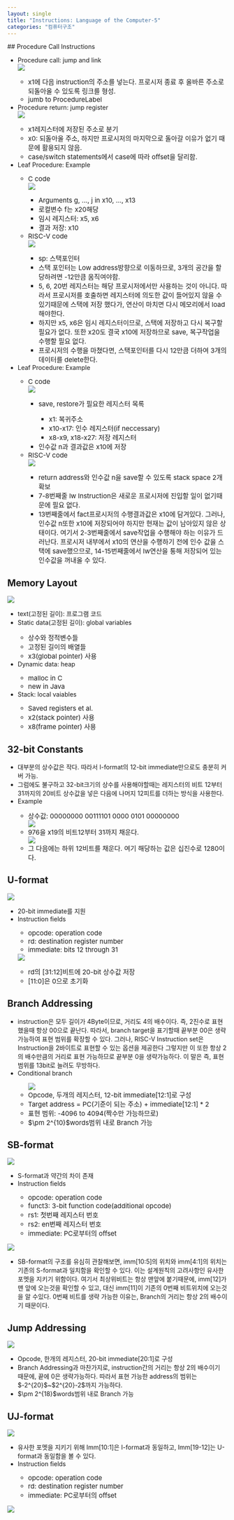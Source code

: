```yaml
---
layout: single
title: "Instructions: Language of the Computer-5"
categories: "컴퓨터구조"
---
```

<head>
   <script type="text/x-mathjax-config">
        MathJax.Hub.Config({            
            tex2jax: {inlineMath: [['$','$'], ['\\(','\\)']]}            
        });
    </script>
    <script src='https://cdnjs.cloudflare.com/ajax/libs/mathjax/2.7.5/latest.js?config=TeX-MML-AM_CHTML' async></script>

</head>
## Procedure Call Instructions
<ul>
  <li>Procedure call: jump and link</li>
  <img src='/images/2024-09-27-comstruct9/스크린샷 2024-09-27 201206.png'>
  <ul>
    <li style="font-size:15px;">x1에 다음 instruction의 주소를 넣는다. 프로시저 종료 후 올바른 주소로 되돌아올 수 있도록 링크를 형성.</li>
    <li style="font-size:15px;">jumb to ProcedureLabel</li> 
  </ul>

  <li>Procedure return: jump register</li>
  <img src='/images/2024-09-27-comstruct9/스크린샷 2024-09-27 201842.png'>
  <ul>
    <li style="font-size:15px;">x1레지스터에 저장된 주소로 분기</li>
    <li style="font-size:15px;">x0: 되돌아올 주소, 하지만 프로시저의 마지막으로 돌아갈 이유가 없기 때문에 활용되지 않음.</li>
    <li style="font-size:15px;">case/switch statements에서 case에 따라 offset을 달리함.</li>
  </ul>

  <li>Leaf Procedure: Example</li>
  <ul>
    <li style="font-size:15px;">C code</li>
    <img src='/images/2024-09-27-comstruct9/스크린샷 2024-09-27 202454.png'>
    <ul>
      <li style="font-size:15px;">Arguments g, ..., j in x10, ..., x13</li>
      <li style="font-size:15px;">로컬변수 f는 x20해당</li>
      <li style="font-size:15px;">임시 레지스터: x5, x6</li>
      <li style="font-size:15px;">결과 저장: x10</li>
    </ul>
    <li style="font-size:15px;">RISC-V code</li>
    <img src='/images/2024-09-27-comstruct9/스크린샷 2024-09-27 202938.png'>
    <ul>
      <li style="font-size:15px;">sp: 스택포인터</li>
      <li style="font-size:15px;">스택 포인터는 Low address방향으로 이동하므로, 3개의 공간을 할당하려면 -12만큼 움직여야함.</li>
      <li style="font-size:15px;">5, 6, 20번 레지스터는 해당 프로시저에서만 사용하는 것이 아니다. 따라서 프로시저를 호출하면 레지스터에 의도한 값이 들어있지 않을 수 있기때문에 스택에 저장 했다가, 연산이 마치면 다시 메모리에서 load해야한다.</li>
      <li style="font-size:15px;">하지만 x5, x6은 임시 레지스터이므로, 스택에 저장하고 다시 복구할 필요가 없다. 또한 x20도 결국 x10에 저장하므로 save, 복구작업을 수행할 필요 없다.</li>
      <li style="font-size:15px;">프로시저의 수행을 마쳤다면, 스택포인터를 다시 12만큼 더하여 3개의 데이터를 delete한다.</li>
    </ul>
  </ul>

  <li>Leaf Procedure: Example</li>
  <ul>
    <li style="font-size:15px;">C code</li>
    <img src='/images/2024-09-27-comstruct9/스크린샷 2024-09-27 204001.png'>
    <ul>
      <li style="font-size:15px;">save, restore가 필요한 레지스터 목록</li>
      <ul>
        <li style="font-size:15px;">x1: 복귀주소</li>
        <li style="font-size:15px;">x10-x17: 인수 레지스터(if neccessary)</li>
        <li style="font-size:15px;">x8-x9, x18-x27: 저장 레지스터</li>
      </ul>
      <li style="font-size:15px;">인수값 n과 결과값은 x10에 저장</li>
    </ul>
    <li style="font-size:15px;">RISC-V code</li>
    <img src='/images/2024-09-27-comstruct9/스크린샷 2024-09-27 205110.png'>
    <ul>
      <li style="font-size:15px;">return address와 인수값 n을 save할 수 있도록 stack space 2개 확보</li>
      <li style="font-size:15px;">7-8번째줄 lw Instruction은 새로운 프로시저에 진입할 일이 없기때문에 필요 없다.</li>
      <li style="font-size:15px;">13번째줄에서 fact프로시저의 수행결과값은 x10에 담겨있다. 그러나, 인수값 n또한 x10에 저장되어야 하지만 현재는 값이 남아있지 않은 상태이다. 여기서 2-3번째줄에서 save작업을 수행해야 하는 이유가 드러난다. 프로시저 내부에서 x10의 연산을 수행하기 전에 인수 값을 스택에 save했으므로, 14-15번째줄에서 lw연산을 통해 저장되어 있는 인수값을 꺼내올 수 있다.</li>
    </ul>
  </ul>
</ul>

## Memory Layout
<img src='/images/2024-09-27-comstruct9/스크린샷 2024-09-27 230021.png'>
<ul>
  <li>text(고정된 길이): 프로그램 코드</li>
  <li>Static data(고정된 길이): global variables</li>
  <ul>
    <li style="font-size:15px;">상수와 정적변수들</li>
    <li style="font-size:15px;">고정된 길이의 배열들</li>
    <li style="font-size:15px;">x3(global pointer) 사용</li>
  </ul>
  <li>Dynamic data: heap</li>
  <ul>
    <li style="font-size:15px;">malloc in C</li>
    <li style="font-size:15px;">new in Java</li>
  </ul>
  <li>Stack: local vaiables</li>
  <ul>
    <li style="font-size:15px;">Saved registers et al.</li>
    <li style="font-size:15px;">x2(stack pointer) 사용</li>
    <li style="font-size:15px;">x8(frame pointer) 사용</li>
  </ul>
</ul>

## 32-bit Constants
<ul>
  <li>대부분의 상수값은 작다. 따라서 I-format의 12-bit immediate만으로도 충분히 커버 가능.</li>
  <li>그럼에도 불구하고 32-bit크기의 상수를 사용해야할때는 레지스터의 비트 12부터 31까지의 20비트 상수값을 넣은 다음에 나머지 12피트를 더하는 방식을 사용한다.</li>
  <li>Example</li>
  <ul>
    <li style="font-size:15px;">상수값: 00000000 00111101 0000 0101 00000000</li>
    <img src='/images/2024-09-27-comstruct9/스크린샷 2024-09-27 232437.png'>
    <li style="font-size:15px;">976을 x19의 비트12부터 31까지 채운다.</li>
    <img src='/images/2024-09-27-comstruct9/스크린샷 2024-09-27 232907.png'>
    <li style="font-size:15px;">그 다음에는 하위 12비트를 채운다. 여기 해당하는 값은 십진수로 1280이다.</li>
  </ul> 
</ul>

## U-format
<img src='/images/2024-09-27-comstruct9/스크린샷 2024-09-27 233101.png'>
<ul>
  <li>20-bit immediate를 지원</li>
  <li>Instruction fields</li>
  <ul>
    <li style="font-size:15px;">opcode: operation code</li>
    <li style="font-size:15px;">rd: destination register number</li>
    <li style="font-size:15px;">immediate: bits 12 through 31</li>
  </ul>
  <img src='/images/2024-09-27-comstruct9/스크린샷 2024-09-27 233423.png'>
  <ul>
    <li style="font-size:15px;">rd의 [31:12]비트에 20-bit 상수값 저장</li>
    <li style="font-size:15px;">[11:0]은 0으로 초기화</li>
  </ul>
</ul>

## Branch Addressing
<ul>
  <li>instruction은 모두 길이가 4Byte이므로, 거리도 4의 배수이다. 즉, 2진수로 표현했을때 항상 00으로 끝난다. 따라서, branch target을 표기할때 끝부분 00은 생략가능하여 표현 범위를 확장할 수 있다. 그러나, RISC-V Instruction set은 Instruction을 2바이트로 표현할 수 있는 옵션을 제공한다 그렇지만 이 또한 항상 2의 배수만큼의 거리로 표현 가능하므로 끝부분 0을 생략가능하다. 이 말은 즉, 표현 범위를 13bit로 늘려도 무방하다.</li>
  <li>Conditional branch</li>
  <ul>
    <img src='/images/2024-09-27-comstruct9/스크린샷 2024-09-27 234246.png'>
    <li style="font-size:15px;">Opcode, 두개의 레지스터, 12-bit immediate[12:1]로 구성</li>
    <li style="font-size:15px;">Target address = PC(기준이 되는 주소) + immediate[12:1] * 2</li>
    <li style="font-size:15px;">표현 범위: -4096 to 4094(짝수만 가능하므로)</li>
    <li style="font-size:15px;">$\pm 2^{10}$words범위 내로 Branch 가능</li>
  </ul>
</ul>

## SB-format
<img src='/images/2024-09-27-comstruct9/스크린샷 2024-09-27 234650.png'>
<ul>
  <li>S-format과 약간의 차이 존재</li>
  <li>Instruction fields</li>
  <ul>
    <li style="font-size:15px;">opcode: operation code</li>
    <li style="font-size:15px;">funct3: 3-bit function code(additional opcode)</li>
    <li style="font-size:15px;">rs1: 첫번째 레지스터 번호</li>
    <li style="font-size:15px;">rs2: en번째 레지스터 번호</li>
    <li style="font-size:15px;">immediate: PC로부터의 offset</li>
  </ul>
</ul>
<img src='/images/2024-09-27-comstruct9/스크린샷 2024-09-27 235120.png'>
<ul>
  <li>SB-format의 구조를 유심히 관찰해보면, imm[10:5]의 위치와 imm[4:1]의 위치는 기존의 S-format과 일치함을 확인할 수 있다. 이는 설계원칙의 고려사항인 유사한 포멧을 지키기 위함이다. 여기서 최상위비트는 항상 맨앞에 붙기때문에, imm[12]가 맨 앞에 오는것을 확인할 수 있고, 대신 imm[11]이 기존의 0번째 비트위치에 오는것을 알 수있다. 0번째 비트를 생략 가능한 이유는, Branch의 거리는 항상 2의 배수이기 때문이다.</li>
</ul>

## Jump Addressing
<img src='/images/2024-09-27-comstruct9/스크린샷 2024-09-27 235838.png'>
<ul>
  <li>Opcode, 한개의 레지스터, 20-bit immediate[20:1]로 구성</li>
  <li>Branch Addressing과 마찬가지로, instruction간의 거리는 항상 2의 배수이기 때문에, 끝에 0은 생략가능하다. 따라서 표현 가능한 address의 범위는 $-2^{20}$~$2^{20}-2$까지 가능하다.</li>
  <li>$\pm 2^{18}$words범위 내로 Branch 가능</li>
</ul>

## UJ-format
<img src='/images/2024-09-27-comstruct9/스크린샷 2024-09-28 000859.png'>
<ul>
  <li>유사한 포멧을 지키기 위해 Imm[10:1]은 I-format과 동일하고, Imm[19-12]는 U-format과 동일함을 볼 수 있다.</li>
  <li>Instruction fields</li>
  <ul>
    <li style="font-size:15px;">opcode: operation code</li>
    <li style="font-size:15px;">rd: destination register number</li>
    <li style="font-size:15px;">immediate: PC로부터의 offset</li>
  </ul>
</ul>
<img src='/images/2024-09-27-comstruct9/스크린샷 2024-09-28 001154.png'>
